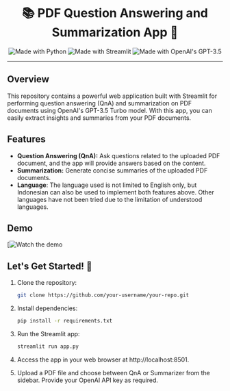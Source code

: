 <h1 align="center">📚 PDF Question Answering and Summarization App 🤖</h1>

<p align="center">
  <img src="https://img.shields.io/badge/made%20with-Python-blue.svg" alt="Made with Python">
  <img src="https://img.shields.io/badge/made%20with-Streamlit-orange.svg" alt="Made with Streamlit">
  <img src="https://img.shields.io/badge/made%20with-OpenAI-green.svg" alt="Made with OpenAI's GPT-3.5">
</p>

---

## Overview

This repository contains a powerful web application built with Streamlit for performing question answering (QnA) and summarization on PDF documents using OpenAI's GPT-3.5 Turbo model. With this app, you can easily extract insights and summaries from your PDF documents.

## Features

- **Question Answering (QnA):** Ask questions related to the uploaded PDF document, and the app will provide answers based on the content.
- **Summarization:** Generate concise summaries of the uploaded PDF documents.
- **Language**: The language used is not limited to English only, but Indonesian can also be used to implement both features above. Other languages have not been tried due to the limitation of understood languages.

## Demo

[![Watch the demo]()

## <h2>Let's Get Started! 🚀</h2>

1. Clone the repository:

   ```bash
   git clone https://github.com/your-username/your-repo.git

2. Install dependencies:
   ```bash
   pip install -r requirements.txt

3. Run the Streamlit app:
    ```bash
    streamlit run app.py

4. Access the app in your web browser at http://localhost:8501.
5. Upload a PDF file and choose between QnA or Summarizer from the sidebar. Provide your OpenAI API key as required.
